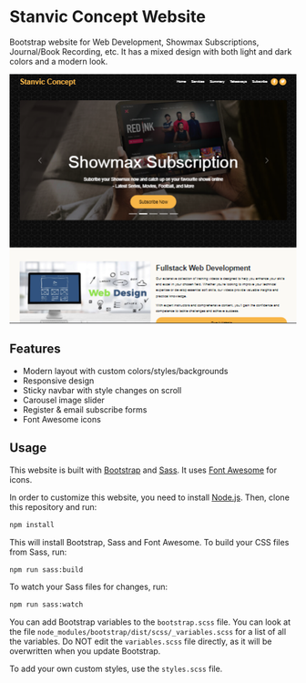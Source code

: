 # Stanvic Concept Website

Bootstrap website for Web Development, Showmax Subscriptions, Journal/Book Recording, etc. It has a mixed design with both light and dark colors and a modern look.

<img src="./images/screen.png" />

## Features

- Modern layout with custom colors/styles/backgrounds
- Responsive design
- Sticky navbar with style changes on scroll
- Carousel image slider
- Register & email subscribe forms
- Font Awesome icons

## Usage

This website is built with [Bootstrap](https://getbootstrap.com/) and [Sass](https://sass-lang.com/). It uses [Font Awesome](https://fontawesome.com/) for icons.

In order to customize this website, you need to install [Node.js](https://nodejs.org/en/). Then, clone this repository and run:

```bash
npm install
```

This will install Bootstrap, Sass and Font Awesome. To build your CSS files from Sass, run:

```bash
npm run sass:build
```

To watch your Sass files for changes, run:

```bash
npm run sass:watch
```

You can add Bootstrap variables to the `bootstrap.scss` file. You can look at the file `node_modules/bootstrap/dist/scss/_variables.scss` for a list of all the variables. Do NOT edit the `variables.scss` file directly, as it will be overwritten when you update Bootstrap.

To add your own custom styles, use the `styles.scss` file.